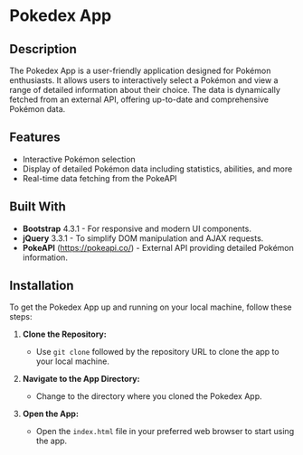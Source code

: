 # Pokedex App

## Description

The Pokedex App is a user-friendly application designed for Pokémon enthusiasts. It allows users to interactively select a Pokémon and view a range of detailed information about their choice. The data is dynamically fetched from an external API, offering up-to-date and comprehensive Pokémon data.

## Features

- Interactive Pokémon selection
- Display of detailed Pokémon data including statistics, abilities, and more
- Real-time data fetching from the PokeAPI

## Built With

- **Bootstrap** 4.3.1 - For responsive and modern UI components.
- **jQuery** 3.3.1 - To simplify DOM manipulation and AJAX requests.
- **PokeAPI** (https://pokeapi.co/) - External API providing detailed Pokémon information.

## Installation

To get the Pokedex App up and running on your local machine, follow these steps:

1. **Clone the Repository:**

   - Use `git clone` followed by the repository URL to clone the app to your local machine.

2. **Navigate to the App Directory:**

   - Change to the directory where you cloned the Pokedex App.

3. **Open the App:**
   - Open the `index.html` file in your preferred web browser to start using the app.
